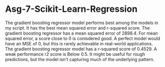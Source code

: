# Asg-7-Scikit-Learn-Regression

The gradient boosting regressor model performs best among the models in my script. It has the best mean squared error and r-squared score. The gradient boosting regressor has a mean squared error of 2898.4. For mean squared error, a score close to 0 is conisdered good. A perfect model would have an MSE of 0, but this is rarely achievable in real-world applications. The gradient boosting regressor model has a r-squared score of 0.4529. A weak performance r2 score is Below 0.5. It might be useful for rough predictions, but the model isn't capturing much of the underlying pattern.
 
